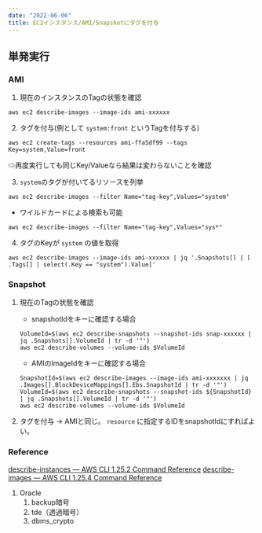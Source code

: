```yaml
---
date: "2022-06-06"
title: EC2インスタンス/AMI/Snapshotにタグを付与
---
```


## 単発実行
### AMI
1. 現在のインスタンスのTagの状態を確認
```
aws ec2 describe-images --image-ids ami-xxxxxx
```

2. タグを付与(例として `system:front` というTagを付与する)
```
aws ec2 create-tags --resources ami-ffa5df99 --tags Key=system,Value=front
```

⇨再度実行しても同じKey/Valueなら結果は変わらないことを確認

3. `system`のタグが付いてるリソースを列挙
```
aws ec2 describe-images --filter Name="tag-key",Values="system"
```
- ワイルドカードによる検索も可能
```
aws ec2 describe-images --filter Name="tag-key",Values="sys*"
```

4. タグのKeyが `system` の値を取得
```
aws ec2 describe-images --image-ids ami-xxxxxx | jq '.Snapshots[] | [ .Tags[] | select(.Key == "system").Value]'
```

### Snapshot
1. 現在のTagの状態を確認
	- snapshotIdをキーに確認する場合
	```
	VolumeId=$(aws ec2 describe-snapshots --snapshot-ids snap-xxxxxx | jq .Snapshots[].VolumeId | tr -d '"')
	aws ec2 describe-volumes --volume-ids $VolumeId
	```
	- AMIのImageIdをキーに確認する場合
	```
	SnapshotId=$(aws ec2 describe-images --image-ids ami-xxxxxxx | jq .Images[].BlockDeviceMappings[].Ebs.SnapshotId | tr -d '"')
	VolumeId=$(aws ec2 describe-snapshots --snapshot-ids ${SnapshotId} | jq .Snapshots[].VolumeId | tr -d '"')
	aws ec2 describe-volumes --volume-ids $VolumeId
	```

2. タグを付与
-> AMIと同じ。 `resource` に指定するIDをsnapshotIdにすればよい。

### Reference
[describe-instances — AWS CLI 1.25.2 Command Reference](https://docs.aws.amazon.com/cli/latest/reference/ec2/describe-instances.html)
[describe-images — AWS CLI 1.25.4 Command Reference](https://docs.aws.amazon.com/cli/latest/reference/ec2/describe-images.html)

1. Oracle
	1. backup暗号
	2. tde（透過暗号）
	3. dbms_crypto
